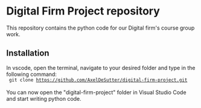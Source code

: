 # Digital Firm Project repository

This repository contains the python code for our Digital firm's course group work.

## Installation
In vscode, open the terminal, navigate to your desired folder and type in the following command:
<br/>
<code>
git clone https://github.com/AxelDeSutter/digital-firm-project.git
</code>
<br/>
You can now open the "digital-firm-project" folder in Visual Studio Code and start writing python code.
